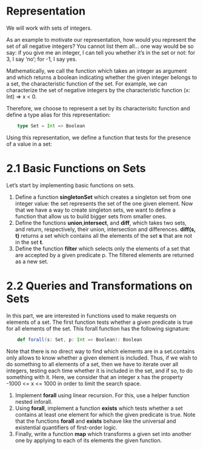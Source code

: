 # Representation

We will work with sets of integers.

As an example to motivate our representation, how would you represent the set of all negative integers? You cannot list them all… one way would be so say: if you give me an integer, I can tell you whether it’s in the set or not: for 3, I say ‘no’; for -1, I say yes.

Mathematically, we call the function which takes an integer as argument and which returns a boolean indicating whether the given integer belongs to a set, the characteristic function of the set. For example, we can characterize the set of negative integers by the characteristic function (x: Int) => x < 0.

Therefore, we choose to represent a set by its characterisitc function and define a type alias for this representation:

```scala
	type Set = Int => Boolean
```

Using this representation, we define a function that tests for the presence of a value in a set:

# 2.1 Basic Functions on Sets

Let’s start by implementing basic functions on sets.

1. Define a function **singletonSet** which creates a singleton set from one integer value: the set represents the set of the one given element. Now that we have a way to create singleton sets, we want to define a function that allow us to build bigger sets from smaller ones.
2. Define the functions **union**,**intersect**, and **diff**, which takes two sets, and return, respectively, their union, intersection and differences. **diff(s, t)** returns a set which contains all the elements of the set **s** that are not in the set **t**.
3. Define the function **filter** which selects only the elements of a set that are accepted by a given predicate p. The filtered elements are returned as a new set.

# 2.2 Queries and Transformations on Sets

In this part, we are interested in functions used to make requests on elements of a set. The first function tests whether a given predicate is true for all elements of the set. This forall function has the following signature:

```scala
	def forall(s: Set, p: Int => Boolean): Boolean
```

Note that there is no direct way to find which elements are in a set.contains only allows to know whether a given element is included. Thus, if we wish to do something to all elements of a set, then we have to iterate over all integers, testing each time whether it is included in the set, and if so, to do something with it. Here, we consider that an integer x has the property -1000 <= x <= 1000 in order to limit the search space.

1. Implement **forall** using linear recursion. For this, use a helper function nested inforall.
2. Using **forall**, implement a function **exists** which tests whether a set contains at least one element for which the given predicate is true. Note that the functions **forall** and **exists** behave like the universal and existential quantifiers of first-order logic.
3. Finally, write a function **map** which transforms a given set into another one by applying to each of its elements the given function.
